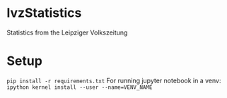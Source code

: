 # lvzStatistics
Statistics from the Leipziger Volkszeitung

# Setup
```pip install -r requirements.txt```
For running jupyter notebook in a venv:  
```ipython kernel install --user --name=VENV_NAME```
